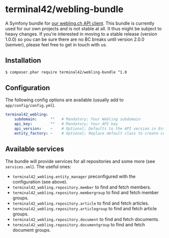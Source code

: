 # terminal42/webling-bundle

A Symfony bundle for [our webling.ch API client](https://github.com/terminal42/webling-api).
This bundle is currently used for our own projects and is not stable at all.
It thus might be subject to heavy changes.
If you're interested in moving to a stable release (version 1.0.0) so you can be
sure there are no BC breaks until version 2.0.0 (semver), please feel free to
get in touch with us.


## Installation

```bash
$ composer.phar require terminal42/webling-bundle ^1.0
```


## Configuration

The following config options are available (usually add to `app/config/config.yml`).

```yaml
terminal42_webling:
    subdomain:      ""   # Mandatory; Your Webling subdomain
    api_key:        ""   # Mandatory; Your API key
    api_version:    ~    # Optional; Defaults to the API version in EntityManager (v1)
    entity_factory: ~    # Optional; Replace default class to create custom entity instances
```


## Available services

The bundle will provide services for all repositories and some more (see `services.xml`).
The useful ones:

- `terminal42_webling.entity_manager`
    preconfigured with the configuration (see above).
- `terminal42_webling.repository.member`
    to find and fetch members.
- `terminal42_webling.repository.membergroup`
    to find and fetch member groups.
- `terminal42_webling.repository.article`
    to find and fetch articles.
- `terminal42_webling.repository.articlegroup`
    to find and fetch article groups.
- `terminal42_webling.repository.document`
    to find and fetch documents.
- `terminal42_webling.repository.documentgroup`
    to find and fetch document groups.
